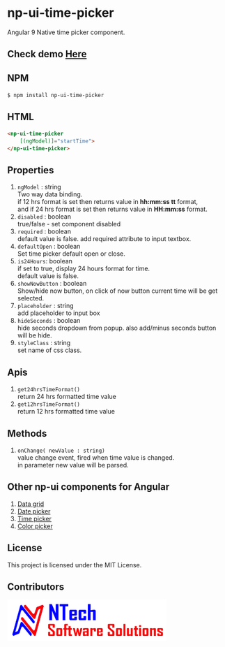 # np-ui-time-picker
Angular 9 Native time picker component.

## Check demo [Here](https://stackblitz.com/edit/np-ui-time-picker9)

## NPM
`$ npm install np-ui-time-picker`

## HTML
````html
<np-ui-time-picker 
    [(ngModel)]="startTime">
</np-ui-time-picker>
````

## Properties
1.  `ngModel` : string  
    Two way data binding.  
    if 12 hrs format is set then returns value in **hh:mm:ss tt** format,  
    and if 24 hrs format is set then returns value in **HH:mm:ss** format.  
2.  `disabled` : boolean  
    true/false - set component disabled  
3.  `required` : boolean  
    default value is false. add required attribute to input textbox.  
4.  `defaultOpen` : boolean  
    Set time picker default open or close.  
5.  `is24Hours`: boolean  
    if set to true, display 24 hours format for time.  
    default value is false.  
6.  `showNowButton` : boolean  
    Show/hide now button, on click of now button current time will be get selected.  
7.  `placeholder` : string  
    add placeholder to input box  
8.  `hideSeconds` : boolean  
    hide seconds dropdown from popup. also add/minus seconds button will be hide.  
9. `styleClass` : string  
    set name of css class.  

## Apis  
1.  `get24hrsTimeFormat()`  
    return 24 hrs formatted time value  
2.  `get12hrsTimeFormat()`  
    return 12 hrs formatted time value  

## Methods  
1.  `onChange( newValue : string)`  
    value change event, fired when time value is changed.  
    in parameter new value will be parsed.  

## Other np-ui components for Angular
1. [Data grid](https://www.npmjs.com/package/np-ui-data-grid)
2. [Date picker](https://www.npmjs.com/package/np-ui-date-picker)
3. [Time picker](https://www.npmjs.com/package/np-ui-time-picker)
4. [Color picker](https://www.npmjs.com/package/np-ui-color-picker)

## License
This project is licensed under the MIT License.

## Contributors
![](https://raw.githubusercontent.com/NilavPatel/nilavpatel.github.io/master/images/logo-large.png)